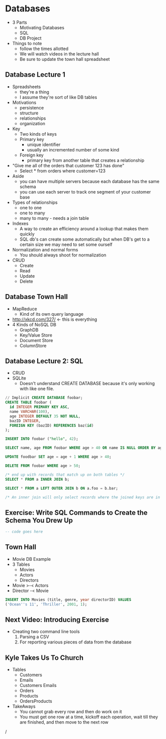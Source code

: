 # Databases

* 3 Parts
  * Motivating Databases
  * SQL
  * DB Project
* Things to note
  * follow the times allotted
  * We will watch videos in the lecture hall
  * Be sure to update the town hall spreadsheet

## Database Lecture 1
  * Spreadsheets
    * they're a thing
    * I assume they're sort of like DB tables
  * Motivations
    * persistence
    * structure
    * relationships
    * organization
  * Key
    * Two kinds of keys
    * Primary key
      * unique identifier
      * usually an incremented number of some kind
    * Foreign key
      * primary key from another table that creates a relationship
  * "Give me all of the orders that customer 123 has done"
    * Select * from orders where customer=123
  * Aside
    * you can have multiple servers because each database has the same schema
    * you can use each server to track one segment of your customer base
  * Types of relationships
    * one to one
    * one to many
    * many to many - needs a join table
  * Indexes
    * A way to create an efficiency around a lookup that makes them quickly
    * SQL db's can create some automatically but when DB's get to a certain size we may need to set some ourself
  * Normalization and normal forms
    * You should always shoot for normalization
  * CRUD
    * Create
    * Read
    * Update
    * Delete

## Database Town Hall

* MapReduce
  * Kind of its own query language
* http://xkcd.com/327/ <- this is everything
* 4 Kinds of NoSQL DB
  * GraphDB
  * Key/Value Store
  * Document Store
  * ColumnStore

## Database Lecture 2: SQL

* CRUD
* SQLite
  * Doesn't understand CREATE DATABASE because it's only working with like one file.
```sql
// Implicit CREATE DATABASE foobar;
CREATE TABLE foobar (
  id INTEGER PRIMARY KEY ASC,
  name VARCHAR(100),
  age INTEGER DEFAULT 35 NOT NULL,
  bazID INTEGER,
  FOREIGN KEY (bazID) REFERENCES baz(id)
);

INSERT INTO foobar ("hello", 42);

SELECT name, age FROM foobar WHERE age > 40 OR name IS NULL ORDER BY age DESC;

UPDATE foodbar SET age = age + 1 WHERE age > 40;

DELETE FROM foobar WHERE age > 50;

/* end up with records that match up on both tables */
SELECT * FROM a INNER JOIN b;

SELECT * FROM a LEFT OUTER JOIN b ON a.foo = b.bar;

/* An inner join will only select records where the joined keys are in both specified tables. A left outer join will select all records from the first table, and any records in the second table that match the joined keys */

```


## Exercise: Write SQL Commands to Create the Schema You Drew Up

```sql
-- code goes here

```

## Town Hall

* Movie DB Example
* 3 Tables
  * Movies
  * Actors
  * Directors
* Movie >-< Actors
* Director -< Movie

```sql
INSERT INTO Movies (title, genre, year directorID) VALUES
('Ocean''s 11', 'Thriller', 2001, 1);
```

## Next Video: Introducing Exercise

* Creating two command line tools
  1. Parsing a CSV
  2. For reporting various pieces of data from the database


## Kyle Takes Us To Church

* Tables
  * Customers
  * Emails
  * Customers Emails
  * Orders
  * Products
  * OrdersProducts
* TakeAways
  * You cannot grab every row and then do work on it
  * You must get one row at a time, kickoff each operation, wait till they are finished, and then move to the next row
  


























/
